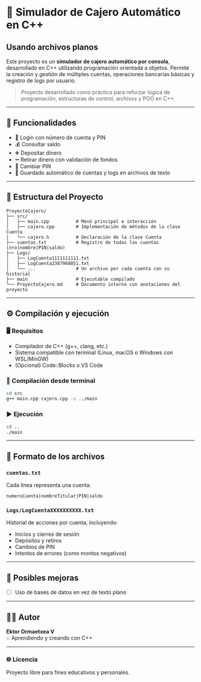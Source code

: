 # 🏧 Simulador de Cajero Automático en C++
## Usando archivos planos

Este proyecto es un **simulador de cajero automático por consola**, desarrollado en C++ utilizando programación orientada a objetos. Permite la creación y gestión de múltiples cuentas, operaciones bancarias básicas y registro de logs por usuario.

> Proyecto desarrollado como práctica para reforzar lógica de programación, estructuras de control, archivos y POO en C++.

---

## 🎯 Funcionalidades

- 🔐 Login con número de cuenta y PIN
- 💰 Consultar saldo
- ➕ Depositar dinero
- ➖ Retirar dinero con validación de fondos
- 🔄 Cambiar PIN
- 📄 Guardado automático de cuentas y logs en archivos de texto

---

## 🧱 Estructura del Proyecto

```
ProyectoCajero/
├── src/
│   ├── main.cpp          # Menú principal e interacción
│   ├── cajero.cpp        # Implementación de métodos de la clase Cuenta
│   └── cajero.h          # Declaración de la clase Cuenta
├── cuentas.txt           # Registro de todas las cuentas (nro|nombre|PIN|saldo)
├── Logs/
│   ├── LogCuenta1111111111.txt
│   ├── LogCuenta2387968051.txt
│   └── ...               # Un archivo por cada cuenta con su historial
├── main                  # Ejecutable compilado
└── ProyectoCajero.md     # Documento interno con anotaciones del proyecto
```

---

## ⚙️ Compilación y ejecución

### 🖥️ Requisitos

- Compilador de C++ (g++, clang, etc.)
- Sistema compatible con terminal (Linux, macOS o Windows con WSL/MinGW)
- (Opcional) Code::Blocks o VS Code

### 🔧 Compilación desde terminal

```bash
cd src
g++ main.cpp cajero.cpp -o ../main
```

### ▶️ Ejecución

```bash
cd ..
./main
```

---

## 💾 Formato de los archivos

### `cuentas.txt`
Cada línea representa una cuenta:
```
numeroCuenta|nombreTitular|PIN|saldo
```

### `Logs/LogCuentaXXXXXXXXXX.txt`
Historial de acciones por cuenta, incluyendo:
- Inicios y cierres de sesión
- Depósitos y retiros
- Cambios de PIN
- Intentos de errores (como montos negativos)

---

## 📌 Posibles mejoras
- [ ] Uso de bases de datos en vez de texto plano

---

## 👨‍💻 Autor

**Ektor Ormaetxea V**  
💡 Aprendiendo y creando con C++

---

### 🌐 Licencia
Proyecto libre para fines educativos y personales.
